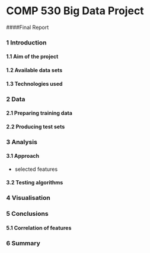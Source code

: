 # COMP 530 Big Data Project
####Final Report

### 1 Introduction

#### 1.1 Aim of the project

#### 1.2 Available data sets

#### 1.3 Technologies used

### 2 Data

#### 2.1 Preparing training data

#### 2.2 Producing test sets

### 3 Analysis

#### 3.1 Approach
- selected features

#### 3.2 Testing algorithms

### 4 Visualisation

### 5 Conclusions

#### 5.1 Correlation of features

### 6 Summary
